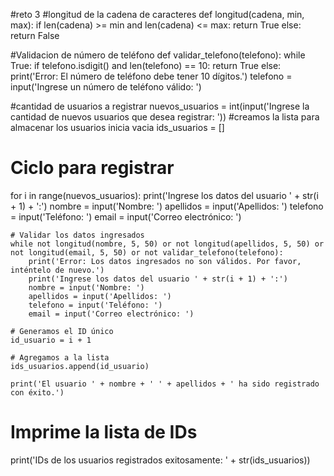 #reto 3
#longitud de la cadena de caracteres
def longitud(cadena, min, max):
    if len(cadena) >= min and len(cadena) <= max:
        return True
    else:
        return False

#Validacion de número de teléfono
def validar_telefono(telefono):
    while True:
        if telefono.isdigit() and len(telefono) == 10:
            return True
        else:
            print('Error: El número de teléfono debe tener 10 dígitos.')
            telefono = input('Ingrese un número de teléfono válido: ')

#cantidad de usuarios a registrar
nuevos_usuarios = int(input('Ingrese la cantidad de nuevos usuarios que desea registrar: '))
#creamos la lista para almacenar los usuarios inicia vacia
ids_usuarios = []

# Ciclo para registrar 
for i in range(nuevos_usuarios):
    print('Ingrese los datos del usuario ' + str(i + 1) + ':')
    nombre = input('Nombre: ')
    apellidos = input('Apellidos: ')
    telefono = input('Teléfono: ')
    email = input('Correo electrónico: ')

    # Validar los datos ingresados
    while not longitud(nombre, 5, 50) or not longitud(apellidos, 5, 50) or not longitud(email, 5, 50) or not validar_telefono(telefono):
        print('Error: Los datos ingresados no son válidos. Por favor, inténtelo de nuevo.')
        print('Ingrese los datos del usuario ' + str(i + 1) + ':')
        nombre = input('Nombre: ')
        apellidos = input('Apellidos: ')
        telefono = input('Teléfono: ')
        email = input('Correo electrónico: ')

    # Generamos el ID único 
    id_usuario = i + 1

    # Agregamos a la lista
    ids_usuarios.append(id_usuario)

    print('El usuario ' + nombre + ' ' + apellidos + ' ha sido registrado con éxito.')

# Imprime la lista de IDs 
print('IDs de los usuarios registrados exitosamente: ' + str(ids_usuarios))
